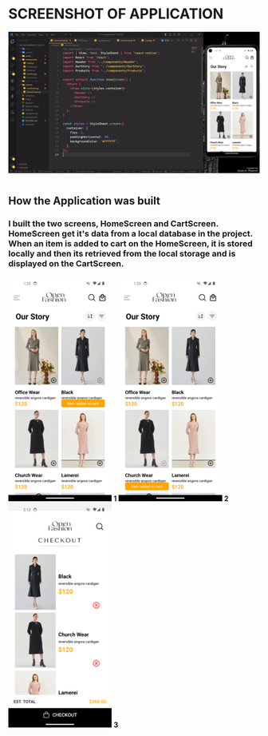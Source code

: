 #

# SCREENSHOT OF APPLICATION

![](./assets/screenshot.png)

#

## How the Application was built

### I built the two screens, HomeScreen and CartScreen. HomeScreen get it's data from a local database in the project. When an item is added to cart on the HomeScreen, it is stored locally and then its retrieved from the local storage and is displayed on the CartScreen.

<img src="assets/screenshot1.png" width="" height="450"> **1**
<img src="assets/screenshot2.png" width="" height="450"> **2**
<img src="assets/screenshot3.png" width="" height="450"> **3**
